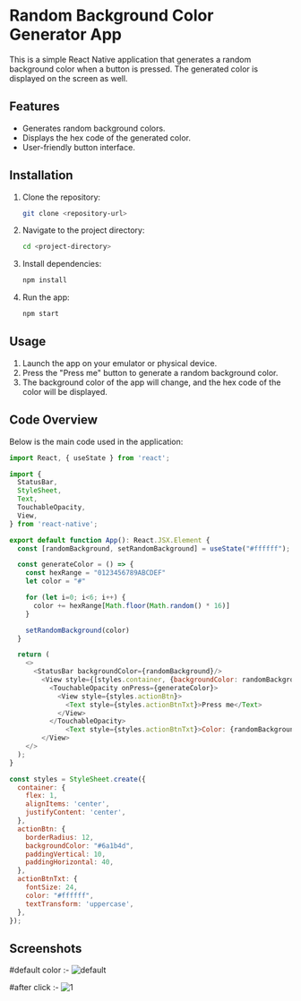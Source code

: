 # Random Background Color Generator App

This is a simple React Native application that generates a random background color when a button is pressed. The generated color is displayed on the screen as well.

## Features

- Generates random background colors.
- Displays the hex code of the generated color.
- User-friendly button interface.

## Installation

1. Clone the repository:
   ```bash
   git clone <repository-url>
   ```

2. Navigate to the project directory:
   ```bash
   cd <project-directory>
   ```

3. Install dependencies:
   ```bash
   npm install
   ```

4. Run the app:
   ```bash
   npm start
   ```

## Usage

1. Launch the app on your emulator or physical device.
2. Press the "Press me" button to generate a random background color.
3. The background color of the app will change, and the hex code of the color will be displayed.

## Code Overview

Below is the main code used in the application:

```javascript
import React, { useState } from 'react';

import {
  StatusBar,
  StyleSheet,
  Text,
  TouchableOpacity,
  View,
} from 'react-native';

export default function App(): React.JSX.Element {
  const [randomBackground, setRandomBackground] = useState("#ffffff");

  const generateColor = () => {
    const hexRange = "0123456789ABCDEF"
    let color = "#"

    for (let i=0; i<6; i++) {
      color += hexRange[Math.floor(Math.random() * 16)]
    }

    setRandomBackground(color)
  }

  return (
    <>
      <StatusBar backgroundColor={randomBackground}/>
        <View style={[styles.container, {backgroundColor: randomBackground}]}>
          <TouchableOpacity onPress={generateColor}>
            <View style={styles.actionBtn}>
              <Text style={styles.actionBtnTxt}>Press me</Text>
            </View>
          </TouchableOpacity>
              <Text style={styles.actionBtnTxt}>Color: {randomBackground}</Text>
        </View>
    </>
  );
}

const styles = StyleSheet.create({
  container: {
    flex: 1,
    alignItems: 'center',
    justifyContent: 'center',
  },
  actionBtn: {
    borderRadius: 12,
    backgroundColor: "#6a1b4d",
    paddingVertical: 10,
    paddingHorizontal: 40,
  },
  actionBtnTxt: {
    fontSize: 24,
    color: "#ffffff",
    textTransform: 'uppercase',
  },
});
```

## Screenshots

#default color :-
![default](https://github.com/user-attachments/assets/8b60b305-7606-438a-b7b2-71542dca0913)

#after click :-
![1](https://github.com/user-attachments/assets/8f709ba0-2595-4f9a-a010-391e06fc3e83)


